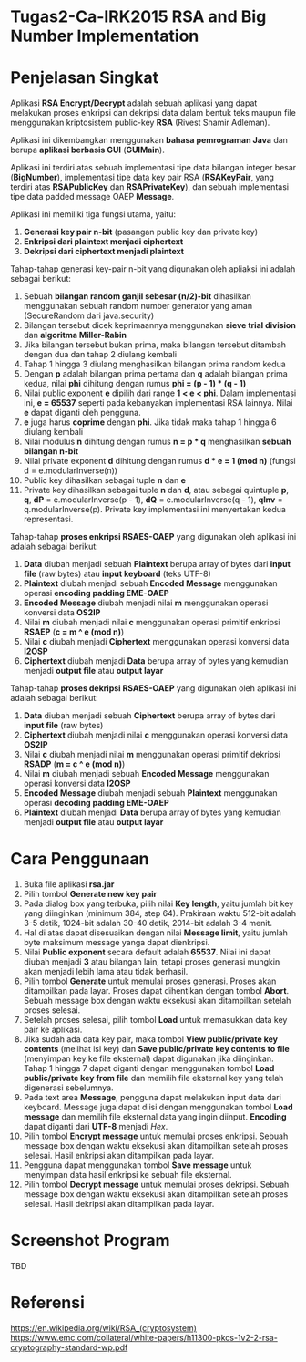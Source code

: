 # Tugas2-Ca-IRK2015 RSA and Big Number Implementation 

# Penjelasan Singkat
Aplikasi **RSA Encrypt/Decrypt** adalah sebuah aplikasi yang dapat melakukan proses enkripsi dan dekripsi data dalam bentuk teks maupun file menggunakan kriptosistem public-key **RSA** (Rivest Shamir Adleman).

Aplikasi ini dikembangkan menggunakan **bahasa pemrograman Java** dan berupa **aplikasi berbasis GUI** (**GUIMain**).

Aplikasi ini terdiri atas sebuah implementasi tipe data bilangan integer besar (**BigNumber**), implementasi tipe data key pair RSA (**RSAKeyPair**, yang terdiri atas **RSAPublicKey** dan **RSAPrivateKey**), dan sebuah implementasi tipe data padded message OAEP **Message**.

Aplikasi ini memiliki tiga fungsi utama, yaitu: 
1. **Generasi key pair n-bit** (pasangan public key dan private key)
2. **Enkripsi dari plaintext menjadi ciphertext**
3. **Dekripsi dari ciphertext menjadi plaintext**

Tahap-tahap generasi key-pair n-bit yang digunakan oleh apliaksi ini adalah sebagai berikut:
1. Sebuah **bilangan random ganjil sebesar (n/2)-bit** dihasilkan menggunakan sebuah random number generator yang aman (SecureRandom dari java.security)
2. Bilangan tersebut dicek keprimaannya menggunakan **sieve trial division** dan **algoritma Miller-Rabin**
3. Jika bilangan tersebut bukan prima, maka bilangan tersebut ditambah dengan dua dan tahap 2 diulang kembali
4. Tahap 1 hingga 3 diulang menghasilkan bilangan prima random kedua
5. Dengan **p** adalah bilangan prima pertama dan **q** adalah bilangan prima kedua, nilai **phi** dihitung dengan rumus **phi = (p - 1) * (q - 1)**
6. Nilai public exponent **e** dipilih dari range **1 < e < phi**. Dalam implementasi ini, **e = 65537** seperti pada kebanyakan implementasi RSA lainnya. Nilai **e** dapat diganti oleh pengguna.
7. **e** juga harus **coprime** dengan **phi**. Jika tidak maka tahap 1 hingga 6 diulang kembali
8. Nilai modulus **n** dihitung dengan rumus **n = p * q** menghasilkan **sebuah bilangan n-bit**
9. Nilai private exponent **d** dihitung dengan rumus **d * e = 1 (mod n)** (fungsi d = e.modularInverse(n))
10. Public key dihasilkan sebagai tuple **n** dan **e**
11. Private key dihasilkan sebagai tuple **n** dan **d**, atau sebagai quintuple **p**, **q**, **dP** = e.modularInverse(p - 1), **dQ** = e.modularInverse(q - 1), **qInv** = q.modularInverse(p). Private key implementasi ini menyertakan kedua representasi.

Tahap-tahap **proses enkripsi RSAES-OAEP** yang digunakan oleh aplikasi ini adalah sebagai berikut:
1. **Data** diubah menjadi sebuah **Plaintext** berupa array of bytes dari **input file** (raw bytes) atau **input keyboard** (teks UTF-8)
2. **Plaintext** diubah menjadi sebuah **Encoded Message** menggunakan operasi **encoding padding EME-OAEP**
3. **Encoded Message** diubah menjadi nilai **m** menggunakan operasi konversi data **OS2IP**
4. Nilai **m** diubah menjadi nilai **c** menggunakan operasi primitif enkripsi **RSAEP** (**c = m ^ e (mod n)**)
5. Nilai **c** diubah menjadi **Ciphertext** menggunakan operasi konversi data **I2OSP**
6. **Ciphertext** diubah menjadi **Data** berupa array of bytes yang kemudian menjadi **output file** atau **output layar**

Tahap-tahap **proses dekripsi RSAES-OAEP** yang digunakan oleh aplikasi ini adalah sebagai berikut:
1. **Data** diubah menjadi sebuah **Ciphertext** berupa array of bytes dari **input file** (raw bytes)
2. **Ciphertext** diubah menjadi nilai **c** menggunakan operasi konversi data **OS2IP**
3. Nilai **c** diubah menjadi nilai **m** menggunakan operasi primitif dekripsi **RSADP** (**m = c ^ e (mod n)**)
4. Nilai **m** diubah menjadi sebuah **Encoded Message** menggunakan operasi konversi data **I2OSP**
5. **Encoded Message** diubah menjadi sebuah **Plaintext** menggunakan operasi **decoding padding EME-OAEP**
6. **Plaintext** diubah menjadi **Data** berupa array of bytes yang kemudian menjadi **output file** atau **output layar**

# Cara Penggunaan

1. Buka file aplikasi **rsa.jar**
2. Pilih tombol **Generate new key pair**
3. Pada dialog box yang terbuka, pilih nilai **Key length**, yaitu jumlah bit key yang diinginkan (minimum 384, step 64). Prakiraan waktu 512-bit adalah 3-5 detik, 1024-bit adalah 30-40 detik, 2014-bit adalah 3-4 menit.
4. Hal di atas dapat disesuaikan dengan nilai **Message limit**, yaitu jumlah byte maksimum message yanga dapat dienkripsi.
5. Nilai **Public exponent** secara default adalah **65537**. Nilai ini dapat diubah menjadi **3** atau bilangan lain, tetapi proses generasi mungkin akan menjadi lebih lama atau tidak berhasil.
6. Pilih tombol **Generate** untuk memulai proses generasi. Proses akan ditampilkan pada layar. Proses dapat dihentikan dengan tombol **Abort**. Sebuah message box dengan waktu eksekusi akan ditampilkan setelah proses selesai.
7. Setelah proses selesai, pilih tombol **Load** untuk memasukkan data key pair ke aplikasi.
8. Jika sudah ada data key pair, maka tombol **View public/private key contents** (melihat isi key) dan **Save public/private key contents to file** (menyimpan key ke file eksternal) dapat digunakan jika diinginkan.
Tahap 1 hingga 7 dapat diganti dengan menggunakan tombol **Load public/private key from file** dan memilih file eksternal key yang telah digenerasi sebelumnya.
9. Pada text area **Message**, pengguna dapat melakukan input data dari keyboard. Message juga dapat diisi dengan menggunakan tombol **Load message** dan memilih file eksternal data yang ingin diinput. **Encoding** dapat diganti dari **UTF-8** menjadi *Hex*.
10. Pilih tombol **Encrypt message** untuk memulai proses enkripsi. Sebuah message box dengan waktu eksekusi akan ditampilkan setelah proses selesai. Hasil enkripsi akan ditampilkan pada layar.
11. Pengguna dapat menggunakan tombol **Save message** untuk menyimpan data hasil enkripsi ke sebuah file eksternal.
12. Pilih tombol **Decrypt message** untuk memulai proses dekripsi. Sebuah message box dengan waktu eksekusi akan ditampilkan setelah proses selesai. Hasil dekripsi akan ditampilkan pada layar.

# Screenshot Program

TBD

# Referensi 
https://en.wikipedia.org/wiki/RSA_(cryptosystem)
https://www.emc.com/collateral/white-papers/h11300-pkcs-1v2-2-rsa-cryptography-standard-wp.pdf
